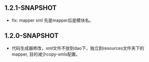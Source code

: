 ## 1.2.1-SNAPSHOT
- fix: mapper xml 先是mapper后是模块名。

## 1.2.0-SNAPSHOT

- 代码生成器修改，xml文件不放到dao下，独立到resources文件夹下的mapper, 目的减少copy-xmls配置。